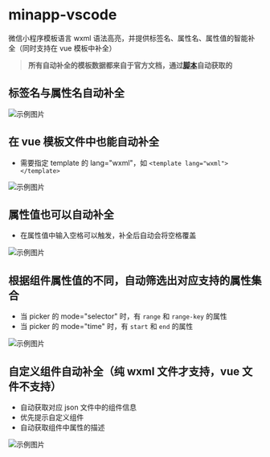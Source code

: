 # minapp-vscode

微信小程序模板语言 wxml 语法高亮，并提供标签名、属性名、属性值的智能补全（同时支持在 vue 模板中补全）

> **所有自动补全的模板数据都来自于官方文档，通过[脚本](https://github.com/qiu8310/minapp/tree/master/packages/minapp-generator)自动获取的**

## 标签名与属性名自动补全

![示例图片](https://n1image.hjfile.cn/res7/2018/03/01/13631761451ae134c6eb3ea2ed1a6a12.gif)


## 在 vue 模板文件中也能自动补全
  - 需要指定 template 的 lang="wxml"，如 `<template lang="wxml"></template>`

  ![示例图片](https://n1image.hjfile.cn/res7/2018/03/17/07a2f53003393202183b100597eaf49d.gif)


## 属性值也可以自动补全
 - 在属性值中输入空格可以触发，补全后自动会将空格覆盖

  ![示例图片](https://n1image.hjfile.cn/res7/2018/03/10/aaba780a36f1de1b87687295bc6fc922.gif)

## 根据组件属性值的不同，自动筛选出对应支持的属性集合
  - 当 picker 的 mode="selector" 时，有 `range` 和 `range-key` 的属性
  - 当 picker 的 mode="time" 时，有 `start` 和 `end` 的属性

  ![示例图片](https://n1image.hjfile.cn/res7/2018/03/09/5c5704b51a37df84b5c6663d29a545f6.gif)

## 自定义组件自动补全（纯 wxml 文件才支持，vue 文件不支持）
  - 自动获取对应 json 文件中的组件信息
  - 优先提示自定义组件
  - 自动获取组件中属性的描述

  ![示例图片](https://n1image.hjfile.cn/res7/2018/03/09/fce0b3e9496cae95c1c81523725a1fef.gif)
